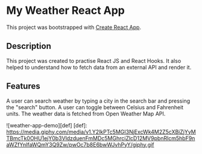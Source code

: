 # My Weather React App

This project was bootstrapped with [Create React App](https://github.com/facebook/create-react-app).

## Description

This project was created to practise React JS and React Hooks. It also helped to understand how to fetch data from an external API and render it.

## Features

A user can search weather by typing a city in the search bar and pressing the "search" button. A user can toggle between Celsius and Fahrenheit units. 
The weather data is fetched from Open Weather Map API.

![weather-app-demo][def]
[def]: https://media.giphy.com/media/v1.Y2lkPTc5MGI3NjExcWk4M2Z5cXBiZjYyMTBmcTk0OHU1ejY0b3VldzduenFmMDc5MGhrciZlcD12MV9pbnRlcm5hbF9naWZfYnlfaWQmY3Q9Zw/pwOc7b8E6bwWJvhPyY/giphy.gif 
